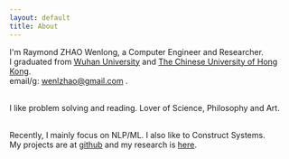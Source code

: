 ```yaml
---
layout: default
title: About
---
```

I'm Raymond ZHAO Wenlong, a Computer Engineer and Researcher.   
I graduated from [Wuhan University](https://en.whu.edu.cn/) and [The Chinese University of Hong Kong](http://www.cuhk.edu.hk/english/index.html).    
email/g: wenlzhao@gmail.com .  
<br>  


I like problem solving and reading.  Lover of Science, Philosophy and Art.    
<br>  

Recently, I mainly focus on NLP/ML.  I also like to Construct Systems.  
My projects are at [github](https://github.com/muyun) and my research is [here](http://muyun.github.io/research/).  
<br>

